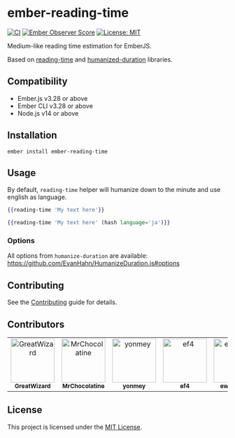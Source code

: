 # ember-reading-time

[![CI](https://github.com/DazzlingFugu/ember-reading-time/actions/workflows/ci.yml/badge.svg)](https://github.com/DazzlingFugu/ember-reading-time/actions/workflows/ci.yml) [![Ember Observer Score](https://emberobserver.com/badges/ember-reading-time.svg)](https://emberobserver.com/addons/ember-reading-time) [![License: MIT](https://img.shields.io/badge/License-MIT-yellow.svg)](https://opensource.org/licenses/MIT)

Medium-like reading time estimation for EmberJS.

Based on [reading-time](https://github.com/ngryman/reading-time) and [humanized-duration](https://github.com/EvanHahn/HumanizeDuration.js/) libraries.


## Compatibility


* Ember.js v3.28 or above
* Ember CLI v3.28 or above
* Node.js v14 or above


## Installation

```
ember install ember-reading-time
```


## Usage

By default, `reading-time` helper will humanize down to the minute and use english as language.

```hbs
{{reading-time 'My text here'}}

{{reading-time 'My text here' (hash language='ja')}}
```


### Options

All options from `humanize-duration` are available: https://github.com/EvanHahn/HumanizeDuration.js#options


## Contributing

See the [Contributing](CONTRIBUTING.md) guide for details.


## Contributors

<!-- readme: contributors,ember-tomster/- -start -->
<table>
<tr>
    <td align="center">
        <a href="https://github.com/GreatWizard">
            <img src="https://avatars.githubusercontent.com/u/1322081?v=4" width="100;" alt="GreatWizard"/>
            <br />
            <sub><b>GreatWizard</b></sub>
        </a>
    </td>
    <td align="center">
        <a href="https://github.com/MrChocolatine">
            <img src="https://avatars.githubusercontent.com/u/47531779?v=4" width="100;" alt="MrChocolatine"/>
            <br />
            <sub><b>MrChocolatine</b></sub>
        </a>
    </td>
    <td align="center">
        <a href="https://github.com/yonmey">
            <img src="https://avatars.githubusercontent.com/u/3025706?v=4" width="100;" alt="yonmey"/>
            <br />
            <sub><b>yonmey</b></sub>
        </a>
    </td>
    <td align="center">
        <a href="https://github.com/ef4">
            <img src="https://avatars.githubusercontent.com/u/319282?v=4" width="100;" alt="ef4"/>
            <br />
            <sub><b>ef4</b></sub>
        </a>
    </td>
    <td align="center">
        <a href="https://github.com/ewjoachim">
            <img src="https://avatars.githubusercontent.com/u/1457576?v=4" width="100;" alt="ewjoachim"/>
            <br />
            <sub><b>ewjoachim</b></sub>
        </a>
    </td></tr>
</table>
<!-- readme: contributors,ember-tomster/- -end -->


## License

This project is licensed under the [MIT License](LICENSE.md).
